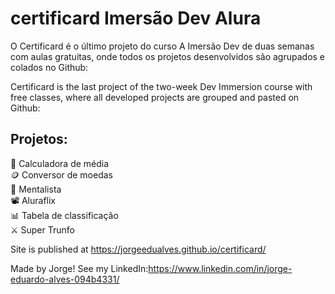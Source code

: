 # certificard Imersão Dev Alura

O Certificard é o último projeto do curso A Imersão Dev de duas semanas com aulas gratuitas, onde todos os projetos desenvolvidos são agrupados e colados no Github:

Certificard is the last project of the two-week Dev Immersion course with free classes, where all developed projects are grouped and pasted on Github: <br />

## Projetos:

📝 Calculadora de média <br />
🪙  Conversor de moedas <br />
🧐 Mentalista <br />
📽️  Aluraflix <br />
📊  Tabela de classificação <br />
⚔️  Super Trunfo <br />


Site is published at https://jorgeedualves.github.io/certificard/

Made by Jorge!
See my LinkedIn:https://www.linkedin.com/in/jorge-eduardo-alves-094b4331/
